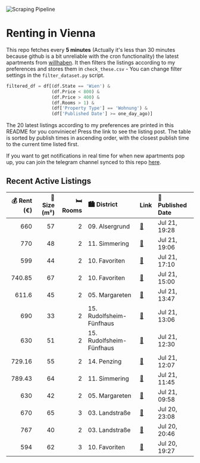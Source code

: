 ![Scraping Pipeline](https://github.com/AthomsG/renting-in-vienna/actions/workflows/run_pipeline.yml/badge.svg)


# Renting in Vienna

This repo fetches every **5 minutes** (Actually it's less than 30 minutes because github is a bit unreliable with the cron functionality) the latest apartments from [willhaben](https://www.willhaben.at/).
It then filters the listings according to my preferences and stores them in `check_these.csv` - You can change filter settings in the `filter_dataset.py` script.

```python
filtered_df = df[(df.State == 'Wien') & 
                 (df.Price < 800) &
                 (df.Price > 400) &
                 (df.Rooms > 1) &
                 (df['Property Type'] == 'Wohnung') &
                 (df['Published Date'] >= one_day_ago)]
```

The 20 latest listings according to my preferences are printed in this README for you conviniece! Press the link to see the listing post.
The table is sorted by publish times in ascending order, with the closest publish time to the current time listed first.

If you want to get notifications in real time for when new apartments pop up, you can join the telegram channel synced to this repo [here](https://t.me/+1HPAYOf5BSsyNTlk).

## Recent Active Listings

|   💰 Rent (€) |   📏 Size (m²) |   🛏️ Rooms | 🏙️ District              | Link                                                                                                                                                                                      | 📅 Published Date   |
|-------------:|--------------:|-----------:|:-------------------------|:------------------------------------------------------------------------------------------------------------------------------------------------------------------------------------------|:-------------------|
|       660    |            57 |          2 | 09. Alsergrund           | [🔗](https://www.willhaben.at/iad/immobilien/d/mietwohnungen/wien/wien-1090-alsergrund/2-zimmer-gemeindewohnung-per-direktvergabe---1090-wien-1287549927/)                                 | Jul 21, 19:28      |
|       770    |            48 |          2 | 11. Simmering            | [🔗](https://www.willhaben.at/iad/immobilien/d/mietwohnungen/wien/wien-1110-simmering/48m2-im-ruhigen-teil-simmerings-1632409426/)                                                         | Jul 21, 19:06      |
|       599    |            44 |          2 | 10. Favoriten            | [🔗](https://www.willhaben.at/iad/immobilien/d/mietwohnungen/wien/wien-1100-favoriten/helle-2-zimmerwohnung-neuwertig-1419976368/)                                                         | Jul 21, 17:10      |
|       740.85 |            67 |          2 | 10. Favoriten            | [🔗](https://www.willhaben.at/iad/immobilien/d/mietwohnungen/wien/wien-1100-favoriten/gemeindewohnung---vollm%C3%B6blierte-25-zimmer-wohnung-mit-loggia-und-garten-%2857m2%29-1323436916/) | Jul 21, 15:00      |
|       611.6  |            45 |          2 | 05. Margareten           | [🔗](https://www.willhaben.at/iad/immobilien/d/mietwohnungen/wien/wien-1050-margareten/schicke-singlewohnung-mit-k%C3%BCche-n%C3%A4he-matzleinsdorferplatz-906794226/)                     | Jul 21, 13:47      |
|       690    |            33 |          2 | 15. Rudolfsheim-Fünfhaus | [🔗](https://www.willhaben.at/iad/immobilien/d/mietwohnungen/wien/wien-1150-rudolfsheim-f%C3%BCnfhaus/wohnung-n%C3%A4he-u4%2B-u6-%28l%C3%A4ngenfeldgasse%29---provisionsfrei-2060108776/)  | Jul 21, 13:06      |
|       630    |            51 |          2 | 15. Rudolfsheim-Fünfhaus | [🔗](https://www.willhaben.at/iad/immobilien/d/mietwohnungen/wien/wien-1150-rudolfsheim-f%C3%BCnfhaus/unbefristete-hauptmietwohnung-in-1150-wien-1606777550/)                              | Jul 21, 12:30      |
|       729.16 |            55 |          2 | 14. Penzing              | [🔗](https://www.willhaben.at/iad/immobilien/d/mietwohnungen/wien/wien-1140-penzing/n%C3%A4he-allianz-stadion:-praktische-2-zimmer-altbau-wohnung-ca.-55qm-unbefristet-1650798382/)        | Jul 21, 12:07      |
|       789.43 |            64 |          2 | 11. Simmering            | [🔗](https://www.willhaben.at/iad/immobilien/d/mietwohnungen/wien/wien-1110-simmering/2-zimmer-wohnung-im-neubau-zentrum-simmering-1592486596/)                                            | Jul 21, 11:45      |
|       630    |            42 |          2 | 05. Margareten           | [🔗](https://www.willhaben.at/iad/immobilien/d/mietwohnungen/wien/wien-1050-margareten/mietwohnung-1050-wien-nachmieter-gesucht-1723856848/)                                               | Jul 21, 09:58      |
|       670    |            65 |          3 | 03. Landstraße           | [🔗](https://www.willhaben.at/iad/immobilien/d/mietwohnungen/wien/wien-1030-landstra%C3%9Fe/direktvergabe-wiener-wohnen-vormerkschein-vor-05/2024-912697125/)                              | Jul 20, 23:08      |
|       767    |            40 |          2 | 03. Landstraße           | [🔗](https://www.willhaben.at/iad/immobilien/d/mietwohnungen/wien/wien-1030-landstra%C3%9Fe/ideal-geschnittene-moderne-2-zimmer-neubauwohnung-mit-balkon-1419790146/)                      | Jul 20, 20:46      |
|       594    |            62 |          3 | 10. Favoriten            | [🔗](https://www.willhaben.at/iad/immobilien/d/mietwohnungen/wien/wien-1100-favoriten/gro%C3%9Fz%C3%BCgige-und-g%C3%BCnstige-3-zimmer-wohnung-1195024704/)                                 | Jul 20, 19:27      |
